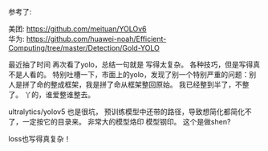 参考了:
  
  美团:
  	https://github.com/meituan/YOLOv6  
  华为:
  	https://github.com/huawei-noah/Efficient-Computing/tree/master/Detection/Gold-YOLO
 

最近抽了时间 再次看了yolo，总结一句就是 写得太复杂。 各种技巧，但是写得真不是人看的。  特别吐槽一下，市面上的yolo，发现了别一个特别严重的问题：别人是拼了命的整成框架，我是拼了命从框架整回原始。  我已经整到半了，不整了。 丫的，谁爱整谁整去。

ultralytics/yolov5  也是很坑， 预训练模型中还带的路径，导致想简化都简化不了，一定按它的目录来。  非常大的模型烙印 模型钢印。 这个是做shen?


loss也写得真复杂！

 
 
